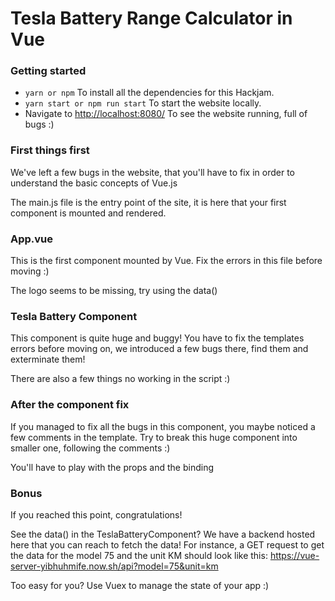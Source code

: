 # Tesla Battery Range Calculator in Vue

### Getting started

* `yarn or npm` To install all the dependencies for this Hackjam.
* `yarn start or npm run start` To start the website locally.
* Navigate to [http://localhost:8080/](http://localhost:8080/) To see the website running, full of bugs :)

### First things first

We've left a few bugs in the website, that you'll have to fix in order to understand the basic concepts of Vue.js

The main.js file is the entry point of the site, it is here that your first component is mounted and rendered.

### App.vue

This is the first component mounted by Vue. Fix the errors in this file before moving :)

The logo seems to be missing, try using the data()

### Tesla Battery Component

This component is quite huge and buggy! You have to fix the templates errors before moving on, we introduced a few bugs there, find them and exterminate them!

There are also a few things no working in the script :)

### After the component fix

If you managed to fix all the bugs in this component, you maybe noticed a few comments in the template. Try to break this huge component into smaller one, following the comments :)

You'll have to play with the props and the binding

### Bonus

If you reached this point, congratulations!

See the data() in the TeslaBatteryComponent? We have a backend hosted here that you can reach to fetch the data! For instance, a GET request to get the data for the model 75 and the unit KM should look like this: https://vue-server-yibhuhmife.now.sh/api?model=75&unit=km

Too easy for you? Use Vuex to manage the state of your app :)
